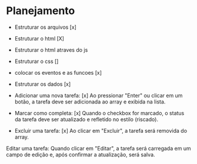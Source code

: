 







# Planejamento
- Estruturar os arquivos [x]
- Estruturar o html [X]
- Estruturar o html atraves do js
- Estruturar o css []
- colocar os eventos e as funcoes [x]
- Estruturar os dados [x]
- Adicionar uma nova tarefa: [x]
    Ao pressionar "Enter" ou clicar em um botão, a tarefa deve ser adicionada ao array e exibida na lista.
- Marcar como completa: [x]
    Quando o checkbox for marcado, o status da tarefa deve ser atualizado e refletido no estilo (riscado).

- Excluir uma tarefa: [x]
Ao clicar em "Excluir", a tarefa será removida do array.


Editar uma tarefa: 
Quando clicar em "Editar", a tarefa será carregada em um campo de edição e, após confirmar a atualização, será salva.
